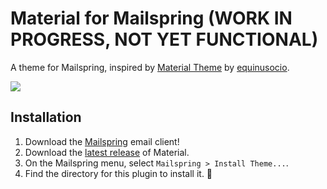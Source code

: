 # Material for Mailspring (WORK IN PROGRESS, NOT YET FUNCTIONAL)
A theme for Mailspring, inspired by [Material Theme](https://github.com/equinusocio/material-theme) by [equinusocio](https://github.com/equinusocio).

![](preview.png)

## Installation
1. Download the [Mailspring](https://getmailspring.com/) email client!
2. Download the [latest release](https://github.com/opes/n1-material/releases) of Material.
3. On the Mailspring menu, select `Mailspring > Install Theme...`.
4. Find the directory for this plugin to install it. :tada:
